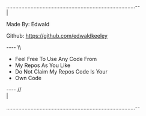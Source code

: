 .....................................................................................-- <br>|

Made By: Edwald

Github: https://github.com/edwaldkeeley


---- \\\

- Feel Free To Use Any Code From
- My Repos As You Like
- Do Not Claim My Repos Code Is Your 
- Own Code

---- // <br>|

.....................................................................................--
